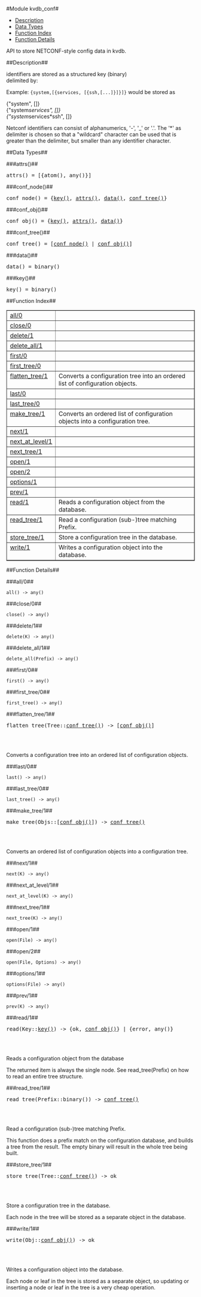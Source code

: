 

#Module kvdb_conf#
* [Description](#description)
* [Data Types](#types)
* [Function Index](#index)
* [Function Details](#functions)


  
API to store NETCONF-style config data in kvdb.

<a name="description"></a>

##Description##




identifiers are stored as a structured key (binary)  
delimited by:



Example:
`{system,[{services, [{ssh,[...]}]}]}` would be stored as



{"system", []}  
{"system*services", []}  
{"system*services*ssh", []}

Netconf identifiers can consist of alphanumerics, '-', '_' or '.'. The '*' as delimiter
is chosen so that a "wildcard" character can be used that is greater than the delimiter,
but smaller than any identifier character.
<a name="types"></a>

##Data Types##




###<a name="type-attrs">attrs()</a>##



<pre>attrs() = [{atom(), any()}]</pre>



###<a name="type-conf_node">conf_node()</a>##



<pre>conf_node() = {<a href="#type-key">key()</a>, <a href="#type-attrs">attrs()</a>, <a href="#type-data">data()</a>, <a href="#type-conf_tree">conf_tree()</a>}</pre>



###<a name="type-conf_obj">conf_obj()</a>##



<pre>conf_obj() = {<a href="#type-key">key()</a>, <a href="#type-attrs">attrs()</a>, <a href="#type-data">data()</a>}</pre>



###<a name="type-conf_tree">conf_tree()</a>##



<pre>conf_tree() = [<a href="#type-conf_node">conf_node()</a> | <a href="#type-conf_obj">conf_obj()</a>]</pre>



###<a name="type-data">data()</a>##



<pre>data() = binary()</pre>



###<a name="type-key">key()</a>##



<pre>key() = binary()</pre>
<a name="index"></a>

##Function Index##


<table width="100%" border="1" cellspacing="0" cellpadding="2" summary="function index"><tr><td valign="top"><a href="#all-0">all/0</a></td><td></td></tr><tr><td valign="top"><a href="#close-0">close/0</a></td><td></td></tr><tr><td valign="top"><a href="#delete-1">delete/1</a></td><td></td></tr><tr><td valign="top"><a href="#delete_all-1">delete_all/1</a></td><td></td></tr><tr><td valign="top"><a href="#first-0">first/0</a></td><td></td></tr><tr><td valign="top"><a href="#first_tree-0">first_tree/0</a></td><td></td></tr><tr><td valign="top"><a href="#flatten_tree-1">flatten_tree/1</a></td><td>Converts a configuration tree into an ordered list of configuration objects.</td></tr><tr><td valign="top"><a href="#last-0">last/0</a></td><td></td></tr><tr><td valign="top"><a href="#last_tree-0">last_tree/0</a></td><td></td></tr><tr><td valign="top"><a href="#make_tree-1">make_tree/1</a></td><td>Converts an ordered list of configuration objects into a configuration tree.</td></tr><tr><td valign="top"><a href="#next-1">next/1</a></td><td></td></tr><tr><td valign="top"><a href="#next_at_level-1">next_at_level/1</a></td><td></td></tr><tr><td valign="top"><a href="#next_tree-1">next_tree/1</a></td><td></td></tr><tr><td valign="top"><a href="#open-1">open/1</a></td><td></td></tr><tr><td valign="top"><a href="#open-2">open/2</a></td><td></td></tr><tr><td valign="top"><a href="#options-1">options/1</a></td><td></td></tr><tr><td valign="top"><a href="#prev-1">prev/1</a></td><td></td></tr><tr><td valign="top"><a href="#read-1">read/1</a></td><td>Reads a configuration object from the database.</td></tr><tr><td valign="top"><a href="#read_tree-1">read_tree/1</a></td><td>Read a configuration (sub-)tree matching Prefix.</td></tr><tr><td valign="top"><a href="#store_tree-1">store_tree/1</a></td><td>Store a configuration tree in the database.</td></tr><tr><td valign="top"><a href="#write-1">write/1</a></td><td>Writes a configuration object into the database.</td></tr></table>


<a name="functions"></a>

##Function Details##

<a name="all-0"></a>

###all/0##




`all() -> any()`

<a name="close-0"></a>

###close/0##




`close() -> any()`

<a name="delete-1"></a>

###delete/1##




`delete(K) -> any()`

<a name="delete_all-1"></a>

###delete_all/1##




`delete_all(Prefix) -> any()`

<a name="first-0"></a>

###first/0##




`first() -> any()`

<a name="first_tree-0"></a>

###first_tree/0##




`first_tree() -> any()`

<a name="flatten_tree-1"></a>

###flatten_tree/1##




<pre>flatten_tree(Tree::<a href="#type-conf_tree">conf_tree()</a>) -> [<a href="#type-conf_obj">conf_obj()</a>]</pre>
<br></br>




Converts a configuration tree into an ordered list of configuration objects.<a name="last-0"></a>

###last/0##




`last() -> any()`

<a name="last_tree-0"></a>

###last_tree/0##




`last_tree() -> any()`

<a name="make_tree-1"></a>

###make_tree/1##




<pre>make_tree(Objs::[<a href="#type-conf_obj">conf_obj()</a>]) -> <a href="#type-conf_tree">conf_tree()</a></pre>
<br></br>




Converts an ordered list of configuration objects into a configuration tree.<a name="next-1"></a>

###next/1##




`next(K) -> any()`

<a name="next_at_level-1"></a>

###next_at_level/1##




`next_at_level(K) -> any()`

<a name="next_tree-1"></a>

###next_tree/1##




`next_tree(K) -> any()`

<a name="open-1"></a>

###open/1##




`open(File) -> any()`

<a name="open-2"></a>

###open/2##




`open(File, Options) -> any()`

<a name="options-1"></a>

###options/1##




`options(File) -> any()`

<a name="prev-1"></a>

###prev/1##




`prev(K) -> any()`

<a name="read-1"></a>

###read/1##




<pre>read(Key::<a href="#type-key">key()</a>) -> {ok, <a href="#type-conf_obj">conf_obj()</a>} | {error, any()}</pre>
<br></br>






Reads a configuration object from the database

The returned item is always the single node. See read_tree(Prefix) on how to read an
entire tree structure.<a name="read_tree-1"></a>

###read_tree/1##




<pre>read_tree(Prefix::binary()) -> <a href="#type-conf_tree">conf_tree()</a></pre>
<br></br>






Read a configuration (sub-)tree matching Prefix.

This function does a prefix match on the configuration database, and builds a tree
from the result. The empty binary will result in the whole tree being built.<a name="store_tree-1"></a>

###store_tree/1##




<pre>store_tree(Tree::<a href="#type-conf_tree">conf_tree()</a>) -> ok</pre>
<br></br>






Store a configuration tree in the database.

Each node in the tree will be stored as a separate object in the database.
<a name="write-1"></a>

###write/1##




<pre>write(Obj::<a href="#type-conf_obj">conf_obj()</a>) -> ok</pre>
<br></br>






Writes a configuration object into the database.

Each node or leaf in the tree is stored as a separate object, so updating or inserting
a node or leaf in the tree is a very cheap operation.
